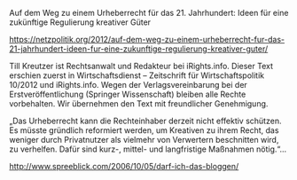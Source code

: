 Auf dem Weg zu einem Urheberrecht für das 21. Jahrhundert: Ideen für eine zukünftige Regulierung kreativer Güter

https://netzpolitik.org/2012/auf-dem-weg-zu-einem-urheberrecht-fur-das-21-jahrhundert-ideen-fur-eine-zukunftige-regulierung-kreativer-guter/

Till Kreutzer ist Rechtsanwalt und Redakteur bei iRights.info. Dieser Text erschien zuerst in Wirtschaftsdienst – Zeitschrift für Wirtschaftspolitik 10/2012 und iRights.info. Wegen der Verlagsvereinbarung bei der Erstveröffentlichung (Springer Wissenschaft) bleiben alle Rechte vorbehalten. Wir übernehmen den Text mit freundlicher Genehmigung.

„Das Urheberrecht kann die Rechteinhaber derzeit nicht effektiv schützen. Es müsste gründlich reformiert werden, um Kreativen zu ihrem Recht, das weniger durch Privatnutzer als vielmehr von Verwertern beschnitten wird, zu verhelfen. Dafür sind kurz-, mittel- und langfristige Maßnahmen nötig.“...

http://www.spreeblick.com/2006/10/05/darf-ich-das-bloggen/